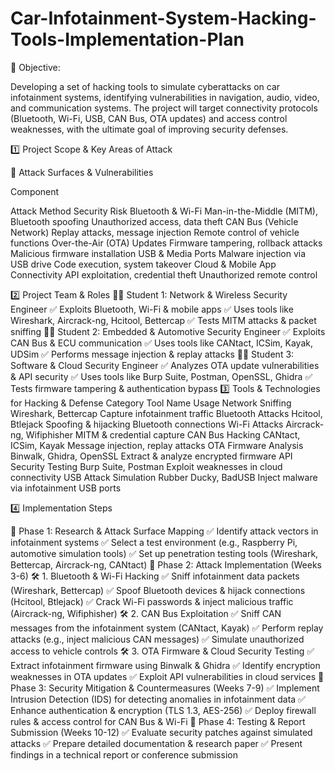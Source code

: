 # Car-Infotainment-System-Hacking-Tools-Implementation-Plan

📌 Objective:

Developing  a set of hacking tools to simulate cyberattacks on car infotainment systems, identifying vulnerabilities in navigation, audio, video, and communication systems. The project will target connectivity protocols (Bluetooth, Wi-Fi, USB, CAN Bus, OTA updates) and access control weaknesses, with the ultimate goal of improving security defenses.

1️⃣ Project Scope & Key Areas of Attack

🔹 Attack Surfaces & Vulnerabilities

Component

Attack Method
Security Risk
Bluetooth & Wi-Fi
Man-in-the-Middle (MITM), Bluetooth spoofing
Unauthorized access, data theft
CAN Bus (Vehicle Network)
Replay attacks, message injection
Remote control of vehicle functions
Over-the-Air (OTA) Updates
Firmware tampering, rollback attacks
Malicious firmware installation
USB & Media Ports
Malware injection via USB drive
Code execution, system takeover
Cloud & Mobile App Connectivity
API exploitation, credential theft
Unauthorized remote control

2️⃣ Project Team & Roles
👨‍💻 Student 1: Network & Wireless Security Engineer
✅ Exploits Bluetooth, Wi-Fi & mobile apps
✅ Uses tools like Wireshark, Aircrack-ng, Hcitool, Bettercap
✅ Tests MITM attacks & packet sniffing
👨‍💻 Student 2: Embedded & Automotive Security Engineer
✅ Exploits CAN Bus & ECU communication
✅ Uses tools like CANtact, ICSim, Kayak, UDSim
✅ Performs message injection & replay attacks
👨‍💻 Student 3: Software & Cloud Security Engineer
✅ Analyzes OTA update vulnerabilities & API security
✅ Uses tools like Burp Suite, Postman, OpenSSL, Ghidra
✅ Tests firmware tampering & authentication bypass
3️⃣ Tools & Technologies for Hacking & Defense
Category
Tool Name
Usage
Network Sniffing
Wireshark, Bettercap
Capture infotainment traffic
Bluetooth Attacks
Hcitool, Btlejack
Spoofing & hijacking Bluetooth connections
Wi-Fi Attacks
Aircrack-ng, Wifiphisher
MITM & credential capture
CAN Bus Hacking
CANtact, ICSim, Kayak
Message injection, replay attacks
OTA Firmware Analysis
Binwalk, Ghidra, OpenSSL
Extract & analyze encrypted firmware
API Security Testing
Burp Suite, Postman
Exploit weaknesses in cloud connectivity
USB Attack Simulation
Rubber Ducky, BadUSB
Inject malware via infotainment USB ports

4️⃣ Implementation Steps

📌 Phase 1: Research & Attack Surface Mapping 
✅ Identify attack vectors in infotainment systems
✅ Select a test environment (e.g., Raspberry Pi, automotive simulation tools)
✅ Set up penetration testing tools (Wireshark, Bettercap, Aircrack-ng, CANtact)
📌 Phase 2: Attack Implementation (Weeks 3-6)
🛠️ 1. Bluetooth & Wi-Fi Hacking
✅ Sniff infotainment data packets (Wireshark, Bettercap)
✅ Spoof Bluetooth devices & hijack connections (Hcitool, Btlejack)
✅ Crack Wi-Fi passwords & inject malicious traffic (Aircrack-ng, Wifiphisher)
🛠️ 2. CAN Bus Exploitation
✅ Sniff CAN messages from the infotainment system (CANtact, Kayak)
✅ Perform replay attacks (e.g., inject malicious CAN messages)
✅ Simulate unauthorized access to vehicle controls
🛠️ 3. OTA Firmware & Cloud Security Testing
✅ Extract infotainment firmware using Binwalk & Ghidra
✅ Identify encryption weaknesses in OTA updates
✅ Exploit API vulnerabilities in cloud services
📌 Phase 3: Security Mitigation & Countermeasures (Weeks 7-9)
✅ Implement Intrusion Detection (IDS) for detecting anomalies in infotainment data
✅ Enhance authentication & encryption (TLS 1.3, AES-256)
✅ Deploy firewall rules & access control for CAN Bus & Wi-Fi
📌 Phase 4: Testing & Report Submission (Weeks 10-12)
✅ Evaluate security patches against simulated attacks
✅ Prepare detailed documentation & research paper
✅ Present findings in a technical report or conference submission
